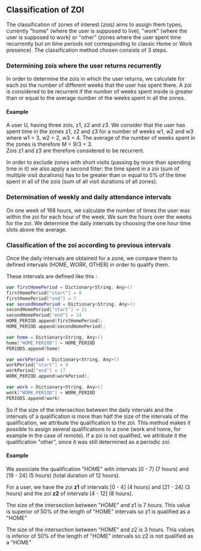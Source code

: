 ## Classification of ZOI

The classification of zones of interest (zois) aims to assign them types, currently "home" (where the user is supposed to live), "work" (where the user is supposed to work) or "other" (zones where the user spent time recurrently but on time periods not corresponding to classic Home or Work presence).
The classification method chosen consists of 3 steps. 

### Determining zois where the user returns recurrently
In order to determine the zois in which the user returns, we calculate for each zoi the number of different weeks that the user has spent there.
A zoi is considered to be recurrent if the number of weeks spent inside is greater than or equal to the average number of the weeks spent in all the zones.

#### Example
A user U, having three zois, z1, z2 and z3.
We consider that the user has spent time in the zones z1, z2 and z3 for a number of weeks w1, w2 and w3 where w1 = 3, w2 = 2, w3 = 4.
The average of the number of weeks spent in the zones is therefore M = 9/3 = 3.  
Zois z1 and z3 are therefore considered to be recurrent.


In order to exclude zones with short visits (passing by more than spending time in it) we also apply a second filter: the time spent in a zoi (sum of multiple visit durations) has to be greater than or equal to 5% of the time spent in all of the zois (sum of all visit durations of all zones). 

### Determination of weekly and daily attendance intervals
On one week of 168 hours, we calculate the number of times the user was within the zoi for each hour of the week. We sum the hours over the weeks for the zoi.
We determine the daily intervals by choosing the one hour time slots above the average.

### Classification of the zoi according to previous intervals
Once the daily intervals are obtained for a zone, we compare them to defined intervals (HOME, WORK, OTHER) in order to qualify them.

These intervals are defined like this :
```swift
var firstHomePeriod = Dictionary<String, Any>()
firstHomePeriod["start"] = 0
firstHomePeriod["end"] = 7
var secondHomePeriod = Dictionary<String, Any>()
secondHomePeriod["start"] = 21
secondHomePeriod["end"] = 24
HOME_PERIOD.append(firstHomePeriod);
HOME_PERIOD.append(secondHomePeriod);

var home = Dictionary<String, Any>()
home["HOME_PERIOD"] = HOME_PERIOD
PERIODS.append(home)

var workPeriod = Dictionary<String, Any>()
workPeriod["start"] = 9
workPeriod["end"] = 17
WORK_PERIOD.append(workPeriod);

var work = Dictionary<String, Any>()
work["WORK_PERIOD"] = WORK_PERIOD
PERIODS.append(work)

```

So if the size of the intersection between the daily intervals and the intervals of a qualification is more than half the size of the intervals of the qualification, we attribute the qualification to the zoi.
This method makes it possible to assign several qualifications to a zone (work and home, for example in the case of remote).
If a zoi is not qualified, we attribute it the qualification "other", since it was still determined as a periodic zoi.

#### Example
We associate the qualification "HOME" with intervals [0 - 7] (7 hours) and [19 - 24] (5 hours) (total duration of 12 hours).

For a user, we have the zoi **z1** of intervals [0 - 4] (4 hours) and [21 - 24] (3 hours) and the zoi **z2** of intervals [4 - 12] (8 hours).

The size of the intersection between "HOME" and z1 is 7 hours. This value is superior of 50% of the length of "HOME" intervals so z1 is qualified as a "HOME"

The size of the intersection between "HOME" and z2 is 3 hours. This values is inferior of 50% of the length of "HOME" intervals so z2 is not qualified as a "HOME"
